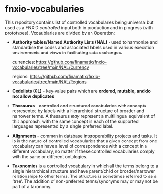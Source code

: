 # fnxio-vocabularies
This repository contains list of controlled vocabularies being universal but used as a FNXIO *controlled* input both in production and in progress (with prototypes).
Vocaublaries are divided by an Operation:

- **Authority tables/Named Authority Lists (NAL)** - used to harmonise and standardise the codes and associated labels used in various execution environments and views in facilitating data exchanges.

  currencies:   https://github.com/finamatix/fnxio-vocabularies/tree/main/NAL/Currency
  
  regions: https://github.com/finamatix/fnxio-vocabularies/tree/main/NAL/Regions
  
- **Codelists (CL)** - key-value pairs which are **ordered, mutable, and do not allow duplicates**
  
- **Thesaurus** - controlled and structured vocabularies with concepts represented by labels with a hierarchical structure of broader and narrower terms. A thesaurus *may* represent a multilingual equivalent of this approach, with the same concept in each of the supported languages represented by a single preferred label.
  
- **Alignments** - common in database interoperability projects and tasks. It is in the nature of controlled vocabularies that a given concept from one vocabulary can have a level of correspondence with a concept in a different vocabulary, no matter if these controlled vocabularies comply with the same or different ontologies.
  
- **Taxonomies** is a controlled vocabulary in which all the terms belong to a single hierarchical structure and have parent/child or broader/narrower relationships to other terms. The structure is sometimes referred to as a ‘tree’. The addition of non-preferred terms/synonyms may or may not be part of a taxonomy.
